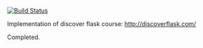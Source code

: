 [![Build Status](https://travis-ci.org/ghooo/flask-intro.svg?branch=master)](https://travis-ci.org/ghooo/flask-intro)

Implementation of discover flask course: http://discoverflask.com/

Completed.